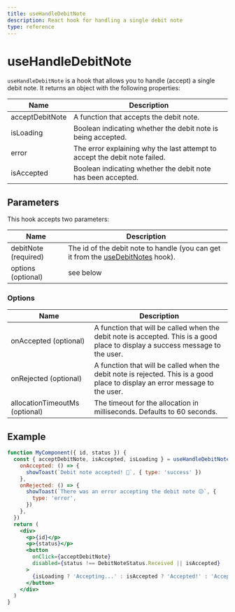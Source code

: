 ```yaml
---
title: useHandleDebitNote
description: React hook for handling a single debit note
type: reference
---
```


# useHandleDebitNote

`useHandleDebitNote` is a hook that allows you to handle (accept) a single debit note. It returns an object with the following properties:

| Name            | Description                                                                |
|-----------------|----------------------------------------------------------------------------|
| acceptDebitNote | A function that accepts the debit note.                                    |
| isLoading       | Boolean indicating whether the debit note is being accepted.               |
| error           | The error explaining why the last attempt to accept the debit note failed. |
| isAccepted      | Boolean indicating whether the debit note has been accepted.               |

## Parameters

This hook accepts two parameters:

| Name                 | Description                                                                                                                         |
| -------------------- | ----------------------------------------------------------------------------------------------------------------------------------- |
| debitNote (required) | The id of the debit note to handle (you can get it from the [useDebitNotes](/docs/creators/javascript/react/use-debit-notes) hook). |
| options (optional)   | see below                                                                                                                           |

### Options

| Name                           | Description                                                                                                                    |
| ------------------------------ | ------------------------------------------------------------------------------------------------------------------------------ |
| onAccepted (optional)          | A function that will be called when the debit note is accepted. This is a good place to display a success message to the user. |
| onRejected (optional)          | A function that will be called when the debit note is rejected. This is a good place to display an error message to the user.  |
| allocationTimeoutMs (optional) | The timeout for the allocation in milliseconds. Defaults to 60 seconds.                                                        |

## Example

```jsx
function MyComponent({ id, status }) {
  const { acceptDebitNote, isAccepted, isLoading } = useHandleDebitNote(id, {
    onAccepted: () => {
      showToast(`Debit note accepted! 💸`, { type: 'success' })
    },
    onRejected: () => {
      showToast(`There was an error accepting the debit note 😥`, {
        type: 'error',
      })
    },
  })
  return (
    <div>
      <p>{id}</p>
      <p>{status}</p>
      <button
        onClick={acceptDebitNote}
        disabled={status !== DebitNoteStatus.Received || isAccepted}
      >
        {isLoading ? 'Accepting...' : isAccepted ? 'Accepted!' : 'Accept'}
      </button>
    </div>
  )
}
```
